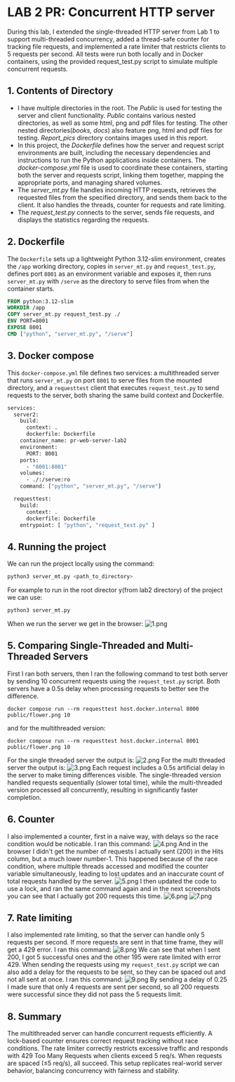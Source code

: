 # LAB 2 PR: Concurrent HTTP server
During this lab, I extended the single-threaded HTTP server from Lab 1 to support multi-threaded concurrency, added a thread-safe counter for tracking file requests, and implemented a rate limiter that restricts clients to 5 requests per second.
All tests were run both locally and in Docker containers, using the provided request_test.py script to simulate multiple concurrent requests.

## 1. Contents of Directory
* I have multiple directories in the root. The *Public* is used for testing the server and client functionality. *Public* contains various nested directories, as well as some html, png and pdf files for testing. The other nested directories(*books, docs*) also feature png, html and pdf files for testing. *Report_pics* directory contains images used in this report.
* In this project, the *Dockerfile* defines how the server and request script environments are built, including the necessary dependencies and instructions to run the Python applications inside containers. The *docker-compose.yml* file is used to coordinate these containers, starting both the server and requests script, linking them together, mapping the appropriate ports, and managing shared volumes.
* The *server_mt.py* file handles incoming HTTP requests, retrieves the requested files from the specified directory, and sends them back to the client. It also handles the threads, counter for requests and rate limiting.
* The *request_test.py* connects to the server, sends file requests, and displays the statistics regarding the requests.


## 2. Dockerfile
The `Dockerfile` sets up a lightweight Python 3.12-slim environment, creates the `/app` working directory, copies in `server_mt.py` and `request_test.py`, defines port `8001` as an environment variable and exposes it, then runs `server_mt.py` with `/serve` as the directory to serve files from when the container starts.
```dockerfile
FROM python:3.12-slim
WORKDIR /app
COPY server_mt.py request_test.py ./
ENV PORT=8001
EXPOSE 8001
CMD ["python", "server_mt.py", "/serve"]
```

## 3. Docker compose
This `docker-compose.yml` file defines two services: a multithreaded server that runs `server_mt.py` on port `8001` to serve files from the mounted directory, and a `requesttest` client that executes `request_test.py` to send requests to the server, both sharing the same build context and Dockerfile.
```dockerfile
services:
  server2:
    build:
      context: .
      dockerfile: Dockerfile
    container_name: pr-web-server-lab2
    environment:
      PORT: 8001
    ports:
      - "8001:8001"
    volumes:
      - ./:/serve:ro
    command: ["python", "server_mt.py", "/serve"]

  requesttest:
    build:
      context: .
      dockerfile: Dockerfile
    entrypoint: [ "python", "request_test.py" ]

```

## 4. Running the project
We can run the project locally using the command:
```python
python3 server_mt.py <path_to_directory>
```
For example to run in the root director y(from lab2 directory) of the project we can use:
```python
python3 server_mt.py 
```

When we run the server we get in the browser:
![1.png](public%2Freport%2F1.png)

## 5. Comparing Single-Threaded and Multi-Threaded Servers
First I ran both servers, then I ran the following command to test both server by sending 10 concurrent requests using the `request_test.py` script. Both servers have a 0.5s delay when processing requests to better see the difference.
```
docker compose run --rm requesttest host.docker.internal 8000 public/flower.png 10 
```
and for the multithreaded version:
```
docker compose run --rm requesttest host.docker.internal 8001 public/flower.png 10
```

For the single threaded server the output is:
![2.png](public%2Freport%2F2.png)
For the multi threaded server the output is:
![3.png](public%2Freport%2F3.png)
Each request includes a 0.5s artificial delay in the server to make timing differences visible.
The single-threaded version handled requests sequentially (slower total time), while the multi-threaded version processed all concurrently, resulting in significantly faster completion.

## 6. Counter
I also implemented a counter, first in a naive way, with delays so the race condition would be noticable. I ran this command:
![4.png](public%2Freport%2F4.png)
And in the browser I didn't get the number of requests I actually sent (200) in the Hits column, but a much lower number-1. This happened because of the race condition, where multiple threads accessed and modified the counter variable simultaneously, leading to lost updates and an inaccurate count of total requests handled by the server.
![5.png](public%2Freport%2F5.png)
I then updated the code to use a lock, and ran the same command again and in the next screenshots you can see that I actually got 200 requests this time.
![6.png](public%2Freport%2F6.png)
![7.png](public%2Freport%2F7.png)

## 7. Rate limiting
I also implemented rate limiting, so that the server can handle only 5 requests per second. If more requests are sent in that time frame, they will get a 429 error. I ran this command:
![8.png](public%2Freport%2F8.png)
We can see that when I sent 200, I got 5 successful ones and the other 195 were rate limited with error 429.
When sending the requests using my ```request_test.py``` script we can also add a delay for the requests to be sent, so they can be spaced out and not all sent at once. I ran this command:
![9.png](public%2Freport%2F9.png)
By sending a delay of 0.25 I made sure that only 4 requests are sent per second, so all 200 requests were successful since they did not pass the 5 requests limit.

## 8. Summary
The multithreaded server can handle concurrent requests efficiently.
A lock-based counter ensures correct request tracking without race conditions.
The rate limiter correctly restricts excessive traffic and responds with 429 Too Many Requests when clients exceed 5 req/s.
When requests are spaced (≤5 req/s), all succeed.
This setup replicates real-world server behavior, balancing concurrency with fairness and stability.
